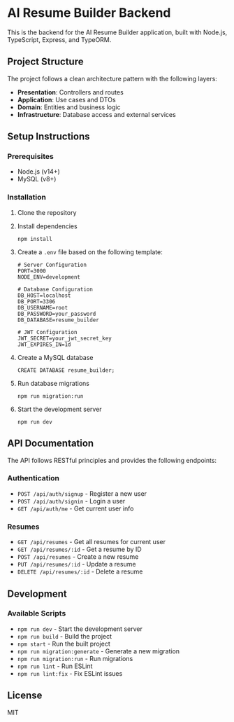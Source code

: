 # AI Resume Builder Backend

This is the backend for the AI Resume Builder application, built with Node.js, TypeScript, Express, and TypeORM.

## Project Structure

The project follows a clean architecture pattern with the following layers:

- **Presentation**: Controllers and routes
- **Application**: Use cases and DTOs
- **Domain**: Entities and business logic
- **Infrastructure**: Database access and external services

## Setup Instructions

### Prerequisites

- Node.js (v14+)
- MySQL (v8+)

### Installation

1. Clone the repository
2. Install dependencies
   ```
   npm install
   ```
3. Create a `.env` file based on the following template:
   ```
   # Server Configuration
   PORT=3000
   NODE_ENV=development

   # Database Configuration
   DB_HOST=localhost
   DB_PORT=3306
   DB_USERNAME=root
   DB_PASSWORD=your_password
   DB_DATABASE=resume_builder

   # JWT Configuration
   JWT_SECRET=your_jwt_secret_key
   JWT_EXPIRES_IN=1d
   ```

4. Create a MySQL database
   ```
   CREATE DATABASE resume_builder;
   ```

5. Run database migrations
   ```
   npm run migration:run
   ```

6. Start the development server
   ```
   npm run dev
   ```

## API Documentation

The API follows RESTful principles and provides the following endpoints:

### Authentication

- `POST /api/auth/signup` - Register a new user
- `POST /api/auth/signin` - Login a user
- `GET /api/auth/me` - Get current user info

### Resumes

- `GET /api/resumes` - Get all resumes for current user
- `GET /api/resumes/:id` - Get a resume by ID
- `POST /api/resumes` - Create a new resume
- `PUT /api/resumes/:id` - Update a resume
- `DELETE /api/resumes/:id` - Delete a resume

## Development

### Available Scripts

- `npm run dev` - Start the development server
- `npm run build` - Build the project
- `npm start` - Run the built project
- `npm run migration:generate` - Generate a new migration
- `npm run migration:run` - Run migrations
- `npm run lint` - Run ESLint
- `npm run lint:fix` - Fix ESLint issues

## License

MIT 